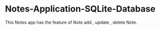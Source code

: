 # Notes-Application-SQLite-Database
This Notes app has the feature of Note add , update , delete Note. 
